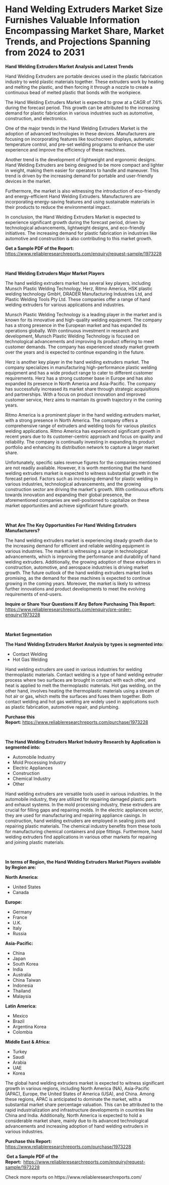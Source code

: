 <p><h1>Hand Welding Extruders Market Size Furnishes Valuable Information Encompassing Market Share, Market Trends, and Projections Spanning from 2024 to 2031</h1></p><p><strong>Hand Welding Extruders Market Analysis and Latest Trends</strong></p>
<p><p>Hand Welding Extruders are portable devices used in the plastic fabrication industry to weld plastic materials together. These extruders work by heating and melting the plastic, and then forcing it through a nozzle to create a continuous bead of melted plastic that bonds with the workpiece.</p><p>The Hand Welding Extruders Market is expected to grow at a CAGR of 7.6% during the forecast period. This growth can be attributed to the increasing demand for plastic fabrication in various industries such as automotive, construction, and electronics.</p><p>One of the major trends in the Hand Welding Extruders Market is the adoption of advanced technologies in these devices. Manufacturers are focusing on incorporating features like touchscreen displays, automatic temperature control, and pre-set welding programs to enhance the user experience and improve the efficiency of these machines.</p><p>Another trend is the development of lightweight and ergonomic designs. Hand Welding Extruders are being designed to be more compact and lighter in weight, making them easier for operators to handle and maneuver. This trend is driven by the increasing demand for portable and user-friendly devices in the market.</p><p>Furthermore, the market is also witnessing the introduction of eco-friendly and energy-efficient Hand Welding Extruders. Manufacturers are incorporating energy-saving features and using sustainable materials in their products to reduce the environmental impact.</p><p>In conclusion, the Hand Welding Extruders Market is expected to experience significant growth during the forecast period, driven by technological advancements, lightweight designs, and eco-friendly initiatives. The increasing demand for plastic fabrication in industries like automotive and construction is also contributing to this market growth.</p></p>
<p><strong>Get a Sample PDF of the Report:&nbsp;</strong> <a href="https://www.reliableresearchreports.com/enquiry/request-sample/1973228">https://www.reliableresearchreports.com/enquiry/request-sample/1973228</a></p>
<p>&nbsp;</p>
<p><strong>Hand Welding Extruders Major Market Players</strong></p>
<p><p>The hand welding extruders market has several key players, including Munsch Plastic Welding Technology, Herz, Ritmo America, HSK plastic welding technology GmbH, DRADER Manufacturing Industries Ltd, and Plastic Welding Tools Pty Ltd. These companies offer a range of hand welding extruders for various applications and industries.</p><p>Munsch Plastic Welding Technology is a leading player in the market and is known for its innovative and high-quality welding equipment. The company has a strong presence in the European market and has expanded its operations globally. With continuous investment in research and development, Munsch Plastic Welding Technology is focused on technological advancements and improving its product offering to meet customer demands. The company has experienced steady market growth over the years and is expected to continue expanding in the future.</p><p>Herz is another key player in the hand welding extruders market. The company specializes in manufacturing high-performance plastic welding equipment and has a wide product range to cater to different customer requirements. Herz has a strong customer base in Europe and has also expanded its presence in North America and Asia-Pacific. The company has successfully increased its market share through strategic acquisitions and partnerships. With a focus on product innovation and improved customer service, Herz aims to maintain its growth trajectory in the coming years.</p><p>Ritmo America is a prominent player in the hand welding extruders market, with a strong presence in North America. The company offers a comprehensive range of extruders and welding tools for various plastics welding applications. Ritmo America has experienced significant growth in recent years due to its customer-centric approach and focus on quality and reliability. The company is continually investing in expanding its product portfolio and enhancing its distribution network to capture a larger market share.</p><p>Unfortunately, specific sales revenue figures for the companies mentioned are not readily available. However, it is worth mentioning that the hand welding extruders market is expected to witness substantial growth in the forecast period. Factors such as increasing demand for plastic welding in various industries, technological advancements, and the growing construction sector are driving the market's growth. With continuous efforts towards innovation and expanding their global presence, the aforementioned companies are well-positioned to capitalize on these market opportunities and achieve significant future growth.</p></p>
<p>&nbsp;</p>
<p><strong>What Are The Key Opportunities For Hand Welding Extruders Manufacturers?</strong></p>
<p><p>The hand welding extruders market is experiencing steady growth due to the increasing demand for efficient and reliable welding equipment in various industries. The market is witnessing a surge in technological advancements, which is improving the performance and durability of hand welding extruders. Additionally, the growing adoption of these extruders in construction, automotive, and aerospace industries is driving market growth. The future outlook of the hand welding extruders market looks promising, as the demand for these machines is expected to continue growing in the coming years. Moreover, the market is likely to witness further innovations and product developments to meet the evolving requirements of end-users.</p></p>
<p><strong>Inquire or Share Your Questions If Any Before Purchasing This Report:</strong> <a href="https://www.reliableresearchreports.com/enquiry/pre-order-enquiry/1973228">https://www.reliableresearchreports.com/enquiry/pre-order-enquiry/1973228</a></p>
<p>&nbsp;</p>
<p><strong>Market Segmentation</strong></p>
<p><strong>The Hand Welding Extruders Market Analysis by types is segmented into:</strong></p>
<p><ul><li>Contact Welding</li><li>Hot Gas Welding</li></ul></p>
<p><p>Hand welding extruders are used in various industries for welding thermoplastic materials. Contact welding is a type of hand welding extruder process where two surfaces are brought in contact with each other, and heat is applied to melt the thermoplastic materials. Hot gas welding, on the other hand, involves heating the thermoplastic materials using a stream of hot air or gas, which melts the surfaces and fuses them together. Both contact welding and hot gas welding are widely used in applications such as plastic fabrication, automotive repair, and plumbing.</p></p>
<p><strong>Purchase this Report:&nbsp;</strong><a href="https://www.reliableresearchreports.com/purchase/1973228">https://www.reliableresearchreports.com/purchase/1973228</a></p>
<p>&nbsp;</p>
<p><strong>The Hand Welding Extruders Market Industry Research by Application is segmented into:</strong></p>
<p><ul><li>Automobile Industry</li><li>Mold Processing Industry</li><li>Electric Appliances</li><li>Construction</li><li>Chemical Industry</li><li>Other</li></ul></p>
<p><p>Hand welding extruders are versatile tools used in various industries. In the automobile industry, they are utilized for repairing damaged plastic parts and exhaust systems. In the mold processing industry, these extruders are crucial for filling gaps and repairing molds. In the electric appliances sector, they are used for manufacturing and repairing appliance casings. In construction, hand welding extruders are employed in sealing joints and repairing plastic materials. The chemical industry benefits from these tools for manufacturing chemical containers and pipe fittings. Furthermore, hand welding extruders find applications in various other markets for repairing and joining plastic materials.</p></p>
<p>&nbsp;</p>
<p><strong>In terms of Region, the Hand Welding Extruders Market Players available by Region are:</strong></p>
<p>
    <p> <strong> North America: </strong>
        <ul>
            <li>United States</li>
            <li>Canada</li>
        </ul>
        </p> 
    <p> <strong> Europe: </strong>
        <ul>
            <li>Germany</li>
            <li>France</li>
            <li>U.K.</li>
            <li>Italy</li>
            <li>Russia</li>
        </ul>
        </p> 
    <p> <strong> Asia-Pacific: </strong>
        <ul>
            <li>China</li>
            <li>Japan</li>
            <li>South Korea</li>
            <li>India</li>
            <li>Australia</li>
            <li>China Taiwan</li>
            <li>Indonesia</li>
            <li>Thailand</li>
            <li>Malaysia</li>
        </ul>
        </p> 
    <p> <strong> Latin America: </strong>
        <ul>
            <li>Mexico</li>
            <li>Brazil</li>
            <li>Argentina Korea</li>
            <li>Colombia</li>
        </ul>
        </p> 
    <p> <strong> Middle East & Africa: </strong>
        <ul>
            <li>Turkey</li>
            <li>Saudi</li>
            <li>Arabia</li>
            <li>UAE</li>
            <li>Korea</li>
        </ul>
    </p>
    </p>
<p><p>The global hand welding extruders market is expected to witness significant growth in various regions, including North America (NA), Asia-Pacific (APAC), Europe, the United States of America (USA), and China. Among these regions, APAC is anticipated to dominate the market, with a substantial market share percentage valuation. This can be attributed to the rapid industrialization and infrastructure developments in countries like China and India. Additionally, North America is expected to hold a considerable market share, mainly due to its advanced technological advancements and increasing adoption of hand welding extruders in various industries.</p></p>
<p><strong>Purchase this Report: </strong><a href="https://www.reliableresearchreports.com/purchase/1973228">https://www.reliableresearchreports.com/purchase/1973228</a></p>
<p>&nbsp;<strong>Get a Sample PDF of the Report:&nbsp;&nbsp;</strong><a href="https://www.reliableresearchreports.com/enquiry/request-sample/1973228">https://www.reliableresearchreports.com/enquiry/request-sample/1973228</a></p>
<p><strong></strong></p>
<p>Check more reports on https://www.reliableresearchreports.com/</p>